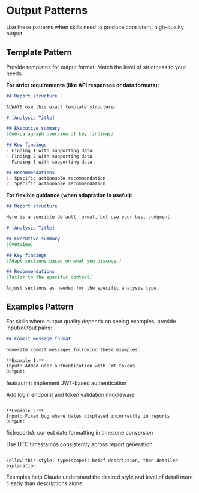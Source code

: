 # Output Patterns

Use these patterns when skills need to produce consistent, high-quality output.

## Template Pattern

Provide templates for output format. Match the level of strictness to your needs.

**For strict requirements (like API responses or data formats):**

```markdown
## Report structure

ALWAYS use this exact template structure:

# [Analysis Title]

## Executive summary
[One-paragraph overview of key findings]

## Key findings
- Finding 1 with supporting data
- Finding 2 with supporting data
- Finding 3 with supporting data

## Recommendations
1. Specific actionable recommendation
2. Specific actionable recommendation
```

**For flexible guidance (when adaptation is useful):**

```markdown
## Report structure

Here is a sensible default format, but use your best judgment:

# [Analysis Title]

## Executive summary
[Overview]

## Key findings
[Adapt sections based on what you discover]

## Recommendations
[Tailor to the specific context]

Adjust sections as needed for the specific analysis type.
```

## Examples Pattern

For skills where output quality depends on seeing examples, provide input/output pairs:

```markdown
## Commit message format

Generate commit messages following these examples:

**Example 1:**
Input: Added user authentication with JWT tokens
Output:
```
feat(auth): implement JWT-based authentication

Add login endpoint and token validation middleware
```

**Example 2:**
Input: Fixed bug where dates displayed incorrectly in reports
Output:
```
fix(reports): correct date formatting in timezone conversion

Use UTC timestamps consistently across report generation
```

Follow this style: type(scope): brief description, then detailed explanation.
```

Examples help Claude understand the desired style and level of detail more clearly than descriptions alone.
